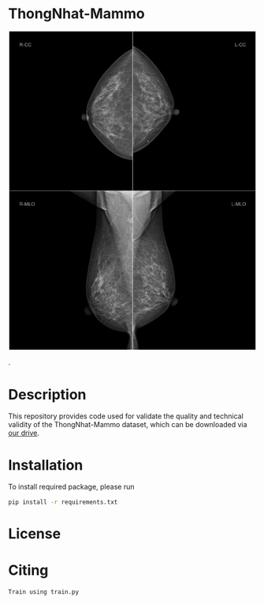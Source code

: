 # ThongNhat-Mammo
[<p align="center"><img src="source/ex_mammo.png" width="500"></p>](https://drive.google.com/drive/folders/1_Rr8Fe9dAKJ9iZMT2jT_8YMpp4LO-D7I?usp=sharing).
# Description
This repository provides code used for validate the quality and technical validity of the ThongNhat-Mammo dataset, which can be downloaded via [our drive](https://drive.google.com/drive/folders/1_Rr8Fe9dAKJ9iZMT2jT_8YMpp4LO-D7I?usp=sharing).

# Installation
To install required package, please run
```bash
pip install -r requirements.txt
```

# License

# Citing
```
Train using train.py
